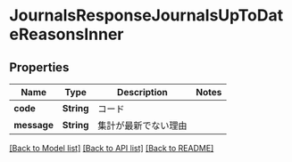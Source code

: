 # JournalsResponseJournalsUpToDateReasonsInner

## Properties

Name | Type | Description | Notes
------------ | ------------- | ------------- | -------------
**code** | **String** | コード | 
**message** | **String** | 集計が最新でない理由 | 

[[Back to Model list]](../README.md#documentation-for-models) [[Back to API list]](../README.md#documentation-for-api-endpoints) [[Back to README]](../README.md)


